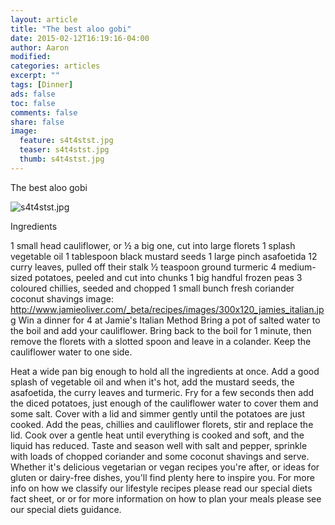 ```yaml
---
layout: article
title: "The best aloo gobi"
date: 2015-02-12T16:19:16-04:00
author: Aaron
modified:
categories: articles
excerpt: ""
tags: [Dinner]
ads: false
toc: false
comments: false
share: false
image:
  feature: s4t4stst.jpg
  teaser: s4t4stst.jpg
  thumb: s4t4stst.jpg
---
```



The best aloo gobi

![s4t4stst.jpg](s4t4stst.jpg)

Ingredients

1 small head cauliflower, or ½ a big one, cut into large florets
1 splash vegetable oil
1 tablespoon black mustard seeds
1 large pinch asafoetida
12 curry leaves, pulled off their stalk
½ teaspoon ground turmeric
4 medium-sized potatoes, peeled and cut into chunks
1 big handful frozen peas
3 coloured chillies, seeded and chopped
1 small bunch fresh coriander
coconut shavings
image: http://www.jamieoliver.com/_beta/recipes/images/300x120_jamies_italian.jpg
Win a dinner for 4 at Jamie's Italian
Method
Bring a pot of salted water to the boil and add your cauliflower. Bring back to the boil for 1 minute, then remove the florets with a slotted spoon and leave in a colander. Keep the cauliflower water to one side. 

Heat a wide pan big enough to hold all the ingredients at once. Add a good splash of vegetable oil and when it's hot, add the mustard seeds, the asafoetida, the curry leaves and turmeric. Fry for a few seconds then add the diced potatoes, just enough of the cauliflower water to cover them and some salt. Cover with a lid and simmer gently until the potatoes are just cooked. Add the peas, chillies and cauliflower florets, stir and replace the lid. Cook over a gentle heat until everything is cooked and soft, and the liquid has reduced. Taste and season well with salt and pepper, sprinkle with loads of chopped coriander and some coconut shavings and serve.
Whether it's delicious vegetarian or vegan recipes you're after, or ideas for gluten or dairy-free dishes, you'll find plenty here to inspire you. For more info on how we classify our lifestyle recipes please read our special diets fact sheet, or or for more information on how to plan your meals please see our special diets guidance.